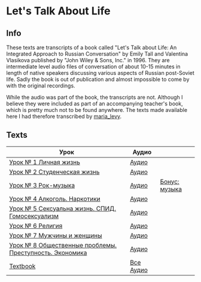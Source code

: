 # Let's Talk About Life

## Info

These texts are transcripts of a book called "Let's Talk about Life: An Integrated Approach to Russian Conversation" by Emily Tall and Valentina Vlasikova published by "John Wiley & Sons, Inc." in 1996. They are intermediate level audio files of conversation of about 10-15 minutes in length of native speakers discussing various aspects of Russian post-Soviet life. Sadly the book is out of publication and almost impossible to come by with the original recordings.

While the audio was part of the book, the transcripts are not. Although I believe they were included as part of an accompanying teacher's book, which is pretty much not to be found anywhere. The texts made available here I had therefore transcribed by [maria_levy](https://www.fiverr.com/maria_levy).

## Texts

| Урок                                                                                                           | Аудио                                                                           | |
|----------------------------------------------------------------------------------------------------------------|---------------------------------------------------------------------------------|---
| [Урок № 1 Личная жизнь](./1_личная_жизнь.md)                                                                   | [Аудио](https://mega.nz/#!dQZzCTAb!PLMw3_35FhsEYJYGCeCD5EXGaLQCZztAl1jibCF-yh4) | |
| [Урок № 2 Студенческая жизнь](./2_студенческая_жизнь.md)                                                       | [Аудио](https://mega.nz/#!dJZXgLSK!lAqnDL06p3cHM599CoBJoTcni1Ke5AOZ9XFsJYP8IwE) | |
| [Урок № 3 Рок-музыка](./3_рок-музыка.md)                                                                       | [Аудио](https://mega.nz/#!9FoRmL4a!xy33NO2tCUnQcAuADTd07vk2T3m3IOZwjryLpnb-0gc) | [Бонус: музыка](https://mega.nz/#!8Z5FCQab!3vgtjdD7G-UOZsc0Mq5LEfM657amRPqD10DvPqxBCpw) |
| [Урок № 4 Алкоголь. Наркотики](./4_алкоголь_наркотики.md)                                                      | [Аудио](https://mega.nz/#!5ZwUwbAJ!8VUf5mz1Oy062BD2gPIjb47539J8IWD0mbcFPE8zVmc) | |
| [Урок № 5 Сексуальна жизнь. СПИД. Гомосексуализм](./5_сексуальна_жизнь_спид_гомосексуализм.md)                 | [Аудио](https://mega.nz/#!0UB0GI6D!CboP1JE4qWo7cyrCI4611xS6PHFRh-Z9zVQ4iQV-Ezo) | |
| [Урок № 6 Религия](./6_религия.md)                                                                             | [Аудио](https://mega.nz/#!1RAggYDD!X2RsCuT3ltnCHHoMGOjjU097hbXMxGpbbOUmUyA5cXU) | |
| [Урок № 7 Мужчины и женщины](./7_мужчины_и_женщины.md)                                                         | [Аудио](https://mega.nz/#!xQQ33CRZ!QxR4tY3ILVBdqrnO7XKEaSUbQ6A1TXZT-IeHOqJB9HQ) | |
| [Урок № 8 Общественные проблемы. Преступность. Экономика](./8_общественные_проблемы_преступность_экономика.md) | [Аудио](https://mega.nz/#!ZYI0FY5Y!FblURRSKwQLaq044edBc9m4lDeZbXVPu4BjCAT_5kSg) | |
| [Textbook](https://mega.nz/#!wAxEDLZS!ijnxWZQji5n5SEtcTUYLV_hpESBnGL_Pmvl6UKWS1lc) | [Все Аудио](https://mega.nz/#!72xWkLIB!Av4HULbPHw6ZXLkmQ7ihwV2Be7jAtOrGH-LEKK__wfM) | |
